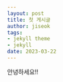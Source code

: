 ```yaml
---
layout: post
title: 첫 게시글
author: jiseok
tags:
- jekyll theme
- jekyll
date: 2023-03-22
---
```

안녕하세요!!
